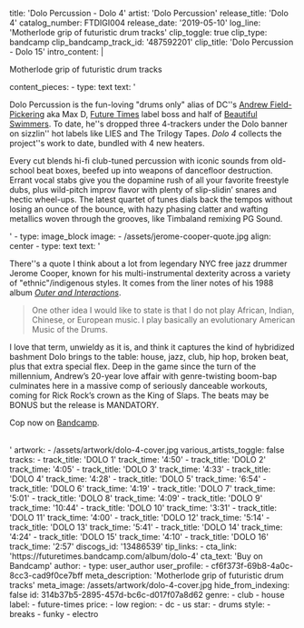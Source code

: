 title: 'Dolo Percussion - Dolo 4'
artist: 'Dolo Percussion'
release_title: 'Dolo 4'
catalog_number: FTDIGI004
release_date: '2019-05-10'
log_line: 'Motherlode grip of futuristic drum tracks'
clip_toggle: true
clip_type: bandcamp
clip_bandcamp_track_id: '487592201'
clip_title: 'Dolo Percussion - Dolo 15'
intro_content: |
  <p>Motherlode grip of futuristic drum tracks
  </p>
content_pieces:
  -
    type: text
    text: '<p>Dolo Percussion is the fun-loving "drums only" alias of DC''s <a href="https://www.discogs.com/artist/1183098-Andrew-Field-Pickering" target="_blank">Andrew Field-Pickering</a> aka Max D, <a href="https://www.discogs.com/label/117386-Future-Times" target="_blank">Future Times</a> label boss and half of <a href="https://www.discogs.com/artist/1247572-Beautiful-Swimmers" target="_blank">Beautiful Swimmers</a>. To date, he''s dropped three 4-trackers under the Dolo banner on sizzlin'' hot labels like LIES and The Trilogy Tapes. <i>Dolo 4 </i>collects the project''s work to date, bundled with 4 new heaters.&nbsp;<br></p><p>Every cut blends hi-fi club-tuned percussion with iconic sounds from old-school beat boxes, beefed up into weapons of dancefloor destruction. Errant vocal stabs give you the dopamine rush of all your favorite freestyle dubs, plus wild-pitch improv flavor with plenty of slip-slidin’ snares and hectic wheel-ups. The latest quartet of tunes dials back the tempos without losing an ounce of the bounce, with hazy phasing clatter and wafting metallics woven through the grooves, like Timbaland remixing PG Sound.&nbsp;</p>'
  -
    type: image_block
    image:
      - /assets/jerome-cooper-quote.jpg
    align: center
  -
    type: text
    text: '<p>There''s a quote I think about a lot from legendary NYC free jazz drummer Jerome Cooper, known for his multi-instrumental dexterity across a variety of "ethnic"/indigenous styles. It comes from the liner notes of his 1988 album <i><a href="https://www.discogs.com/Jerome-Cooper-Quintet-Outer-And-Interactions/release/1768904" target="_blank">Outer and Interactions</a></i>.<br></p><blockquote><p>One other idea I would like to state is that I do not play African, Indian, Chinese, or European music. I play basically an evolutionary American Music of the Drums.</p></blockquote><p>I love that term, unwieldy as it is, and think it captures the kind of hybridized bashment Dolo brings to the table: house, jazz, club, hip hop, broken beat, plus that extra special flex. Deep in the game since the turn of the millennium, Andrew’s 20-year love affair with genre-twisting boom-bap culminates here in a massive comp of seriously danceable workouts, coming for Rick Rock’s crown as the King of Slaps. The beats may be BONUS but the release is MANDATORY. </p><p>Cop now on <a href="https://futuretimes.bandcamp.com/album/dolo-4" target="_blank">Bandcamp</a>.<br><br></p>'
artwork:
  - /assets/artwork/dolo-4-cover.jpg
various_artists_toggle: false
tracks:
  -
    track_title: 'DOLO 1'
    track_time: '4:50'
  -
    track_title: 'DOLO 2'
    track_time: '4:05'
  -
    track_title: 'DOLO 3'
    track_time: '4:33'
  -
    track_title: 'DOLO 4'
    track_time: '4:28'
  -
    track_title: 'DOLO 5'
    track_time: '6:54'
  -
    track_title: 'DOLO 6'
    track_time: '4:19'
  -
    track_title: 'DOLO 7'
    track_time: '5:01'
  -
    track_title: 'DOLO 8'
    track_time: '4:09'
  -
    track_title: 'DOLO 9'
    track_time: '10:44'
  -
    track_title: 'DOLO 10'
    track_time: '3:31'
  -
    track_title: 'DOLO 11'
    track_time: '4:00'
  -
    track_title: 'DOLO 12'
    track_time: '5:14'
  -
    track_title: 'DOLO 13'
    track_time: '5:41'
  -
    track_title: 'DOLO 14'
    track_time: '4:24'
  -
    track_title: 'DOLO 15'
    track_time: '4:10'
  -
    track_title: 'DOLO 16'
    track_time: '2:57'
discogs_id: '13486539'
tip_links:
  -
    cta_link: 'https://futuretimes.bandcamp.com/album/dolo-4'
    cta_text: 'Buy on Bandcamp'
author:
  -
    type: user_author
    user_profile:
      - cf6f373f-69b8-4a0c-8cc3-cad9f0ce7bff
meta_description: 'Motherlode grip of futuristic drum tracks'
meta_image: /assets/artwork/dolo-4-cover.jpg
hide_from_indexing: false
id: 314b37b5-2895-457d-bc6c-d017f07a8d62
genre:
  - club
  - house
label:
  - future-times
price:
  - low
region:
  - dc
  - us
star:
  - drums
style:
  - breaks
  - funky
  - electro
